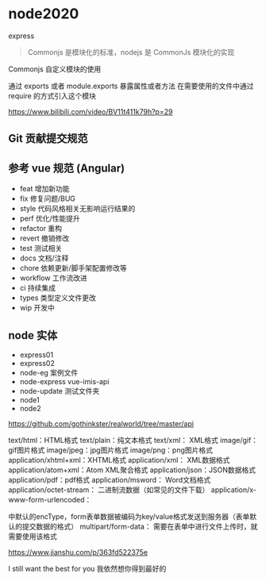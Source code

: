 # node2020

express

> Commonjs 是模块化的标准，nodejs 是 CommonJs 模块化的实现

Commonjs 自定义模块的使用

通过 exports 或者 module.exports 暴露属性或者方法
在需要使用的文件中通过 require 的方式引入这个模块

https://www.bilibili.com/video/BV11t411k79h?p=29



## Git 贡献提交规范

## 参考 vue 规范 (Angular)

- feat 增加新功能
- fix 修复问题/BUG
- style 代码风格相关无影响运行结果的
- perf 优化/性能提升
- refactor 重构
- revert 撤销修改
- test 测试相关
- docs 文档/注释
- chore 依赖更新/脚手架配置修改等
- workflow 工作流改进
- ci 持续集成
- types 类型定义文件更改
- wip 开发中

## node 实体

- express01
- express02
- node-eg  案例文件
- node-express   vue-imis-api
- node-update 测试文件夹
- node1 
- node2


https://github.com/gothinkster/realworld/tree/master/api




text/html：HTML格式
text/plain：纯文本格式
text/xml： XML格式
image/gif：gif图片格式
image/jpeg：jpg图片格式
image/png：png图片格式
application/xhtml+xml：XHTML格式
application/xml： XML数据格式
application/atom+xml：Atom XML聚合格式
application/json：JSON数据格式
application/pdf：pdf格式
application/msword： Word文档格式
application/octet-stream： 二进制流数据（如常见的文件下载）
application/x-www-form-urlencoded：<form encType=" ">中默认的encType，form表单数据被编码为key/value格式发送到服务器（表单默认的提交数据的格式）
multipart/form-data： 需要在表单中进行文件上传时，就需要使用该格式

https://www.jianshu.com/p/363fd522375e



I still want the best for you  我依然想你得到最好的